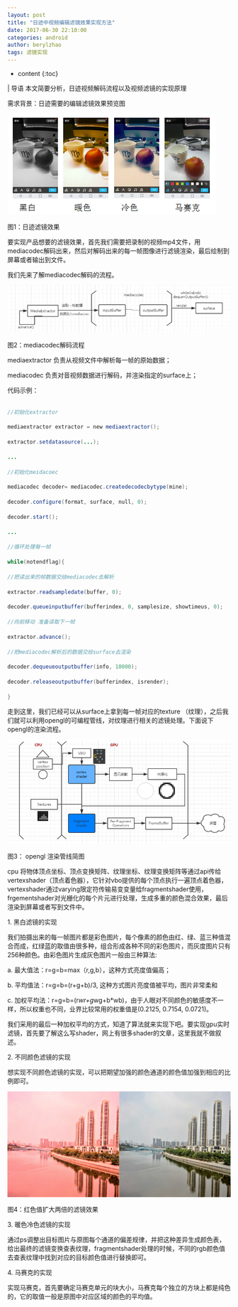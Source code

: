 ```yaml
---
layout: post
title: "日迹中视频编辑滤镜效果实现方法"
date: 2017-06-30 22:10:00
categories: android
author: berylzhao
tags: 滤镜实现
---
```


* content
{:toc}

| 导语 本文简要分析，日迹视频解码流程以及视频滤镜的实现原理

需求背景：日迹需要的编辑滤镜效果预览图

![](/image/ri_ji_zhong_shi_pin_bian_ji_lv_jing_xiao_guo_shi_xian_fang_fa/c192aef86cafe072b54ce3ce9510e8b54f77a1cc25e52123383e2219ab680807)
<!--more-->

图1：日迹滤镜效果



要实现产品想要的滤镜效果，首先我们需要把录制的视频mp4文件，用mediacodec解码出来，然后对解码出来的每一帧图像进行滤镜渲染，最后绘制到屏幕或者输出到文件。



我们先来了解mediacodec解码的流程。

![](/image/ri_ji_zhong_shi_pin_bian_ji_lv_jing_xiao_guo_shi_xian_fang_fa/770dd61e00ca1b7521a2357f148041d76dadfa4bf58e0ac98c5c62eb90977ea5)

图2：mediacodec解码流程



mediaextractor 负责从视频文件中解析每一帧的原始数据；

mediacodec 负责对音视频数据进行解码，并渲染指定的surface上；

代码示例：

```java

//初始化extractor

mediaextractor extractor = new mediaextractor();

extractor.setdatasource(...);

...

//初始化meidacoec

mediacodec decoder= mediacodec.createdecodecbytype(mine);

decoder.configure(format, surface, null, 0);

decoder.start();

...

//循环处理每一帧

while(notendflag){

//把读出来的帧数据交给mediacodec去解析

extractor.readsampledate(buffer, 0);

decoder.queueinputbuffer(bufferindex, 0, samplesize, showtimeus, 0);

//向前移动 准备读取下一帧

extractor.advance();

//把mediacodec解析后的数据交给surface去渲染

decoder.dequeueoutputbuffer(info, 10000);

decoder.releaseoutputbuffer(bufferindex, isrender);

}
```


走到这里，我们已经可以从surface上拿到每一帧对应的texture
（纹理），之后我们就可以利用opengl的可编程管线，对纹理进行相关的滤镜处理。下面说下opengl的渲染流程。

![](/image/ri_ji_zhong_shi_pin_bian_ji_lv_jing_xiao_guo_shi_xian_fang_fa/29f020e2d6d92c74e67eaeee0d6ee1ce471b2212ec23c66584f7b137714876d1)



图3： opengl 渲染管线简图



cpu
将物体顶点坐标、顶点变换矩阵、纹理坐标、纹理变换矩阵等通过api传给vertexshader（顶点着色器），它针对vbo提供的每个顶点执行一遍顶点着色器，vertexshader通过varying限定符传输易变变量给fragmentshader使用，frgementshader对光栅化的每个片元进行处理，生成多重的颜色混合效果，最后渲染到屏幕或者写到文件中。



1. 黑白滤镜的实现

我们拍摄出来的每一帧图片都是彩色图片，每个像素的颜色由红、绿、蓝三种值混合而成，红绿蓝的取值由很多种，组合形成各种不同的彩色图片，而灰度图片只有256种颜色。由彩色图片生成灰色图片一般由三种算法:

a. 最大值法：r=g=b=max（r,g,b），这种方式亮度值偏高；

b. 平均值法：r=g=b=(r+g+b)/3, 这种方式图片亮度值被平均，图片非常柔和

c. 加权平均法：r=g=b=(r*wr+g*wg+b*wb)，由于人眼对不同颜色的敏感度不一样，所以权重也不同，业界比较常用的权重值是(0.2125,
0.7154, 0.0721)。

我们采用的最后一种加权平均的方式，知道了算法就来实现下吧。要实现gpu实时滤镜，首先要了解这么写shader，网上有很多shader的文章，这里我就不做叙述。



2. 不同颜色滤镜的实现

想实现不同颜色滤镜的实现，可以把期望加强的颜色通道的颜色值加强到相应的比例即可。

![](/image/ri_ji_zhong_shi_pin_bian_ji_lv_jing_xiao_guo_shi_xian_fang_fa/e532fa9eb1aa87a153050241bb05399d9f9d4cff50b7cc7e920ccaa3fa79997d)

图4：红色值扩大两倍的滤镜效果

3. 暖色冷色滤镜的实现

通过ps调整出目标图片与原图每个通道的偏差规律，并把这种差异生成颜色表，给出最终的滤镜变换查表纹理，fragmentshader处理的时候，不同的rgb颜色值去查表纹理中找到对应的目标颜色值进行替换即可。



4. 马赛克的实现

实现马赛克，首先要确定马赛克单元的块大小，马赛克每个独立的方块上都是纯色的，它的取值一般是原图中对应区域的颜色的平均值。

